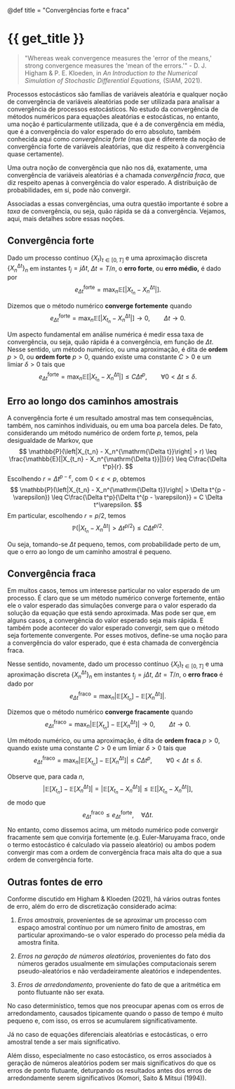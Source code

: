 @def title = "Convergências forte e fraca"

# {{ get_title }}

> "Whereas weak convergence measures the 'error of the means,' strong convergence measures the 'mean of the errors.'" - D. J. Higham & P. E. Kloeden, in *An Introduction to the Numerical Simulation of Stochastic Differential Equations,* (SIAM, 2021).

Processos estocásticos são famílias de variáveis aleatória e qualquer noção de convergência de variáveis aleatórias pode ser utilizada para analisar a convergência de processos estocásticos. No estudo da convergência de métodos numéricos para equações aleatórias e estocásticas, no entanto, uma noção é particularmente utilizada, que é a de convergência em média, que é a convergência do valor esperado do erro absoluto, também conhecida aqui como *convergência forte* (mas que é diferente da noção de convergência forte de variáveis aleatórias, que diz respeito à convergência quase certamente).

Uma outra noção de convergência que não nos dá, exatamente, uma convergência de variáveis aleatórias é a chamada *convergência fraca*, que diz respeito apenas à convergência do valor esperado. A distribuição de probabilidades, em si, pode não convergir.

Associadas a essas convergências, uma outra questão importante é sobre a *taxa* de convergência, ou seja, quão rápida se dá a convergência. Vejamos, aqui, mais detalhes sobre essas noções.

## Convergência forte

Dado um processo contínuo $\{X_t\}_{t \in [0, T]}$ e uma aproximação discreta $\{X_n^{\mathrm{\Delta t}}\}_n$ em instantes $t_j = j \Delta t$, $\Delta t = T/n$, o **erro forte**, ou **erro médio,** é dado por
$$
e_{\Delta t}^{\mathrm{forte}} = \max_{n} \mathbb{E}[|X_{t_n} - X_n^{\mathrm{\Delta t}}|].
$$

Dizemos que o método numérico **converge fortemente** quando
$$
e_{\Delta t}^{\mathrm{forte}} = \max_{n} \mathbb{E}[|X_{t_n} - X_n^{\mathrm{\Delta t}}|] \rightarrow 0, \qquad \Delta t \rightarrow 0.
$$

Um aspecto fundamental em análise numérica é medir essa taxa de convergência, ou seja, quão rápida é a convergência, em função de $\Delta t$. Nesse sentido, um método numérico, ou uma aproximação, é dita de **ordem** $p > 0$, ou **ordem forte** $p > 0$, quando existe uma constante $C > 0$ e um limiar $\delta > 0$ tais que
$$
e_{\Delta t}^{\mathrm{forte}} = \max_{n} \mathbb{E}[|X_{t_n} - X_n^{\mathrm{\Delta t}}|] \leq C \Delta t^p, \qquad \forall 0 < \Delta t \leq \delta.
$$

## Erro ao longo dos caminhos amostrais

A convergência forte é um resultado amostral mas tem consequências, também, nos caminhos individuais, ou em uma boa parcela deles. De fato, considerando um método numérico de ordem forte $p$, temos, pela desigualdade de Markov, que
$$
\mathbb{P}(\left|X_{t_n} - X_n^{\mathrm{\Delta t}}\right| > r) \leq \frac{\mathbb{E}[|X_{t_n} - X_n^{\mathrm{\Delta t}}|]}{r} \leq C\frac{\Delta t^p}{r}.
$$
Escolhendo $r = \Delta t^{p - \varepsilon}$, com $0 < \varepsilon < p$, obtemos
$$
\mathbb{P}(\left|X_{t_n} - X_n^{\mathrm{\Delta t}}\right| > \Delta t^{p - \varepsilon}) \leq C\frac{\Delta t^p}{\Delta t^{p - \varepsilon}} = C \Delta t^\varepsilon.
$$
Em particular, escolhendo $r = p/2$, temos
$$
\mathbb{P}(\left|X_{t_n} - X_n^{\mathrm{\Delta t}}\right| > \Delta t^{p/2}) \leq C \Delta t^{p/2}.
$$

Ou seja, tomando-se $\Delta t$ pequeno, temos, com probabilidade perto de um, que o erro ao longo de um caminho amostral é pequeno.

## Convergência fraca

Em muitos casos, temos um interesse particular no valor esperado de um processo. É claro que se um método numérico converge fortemente, então ele o valor esperado das simulações converge para o valor esperado da solução da equação que está sendo aproximada. Mas pode ser que, em alguns casos, a convergência do valor esperado seja mais rápida. E também pode acontecer do valor esperado convergir, sem que o método seja fortemente convergente. Por esses motivos, define-se uma noção para a convergência do valor esperado, que é esta chamada de convergência fraca.

Nesse sentido, novamente, dado um processo contínuo $\{X_t\}_{t \in [0, T]}$ e uma aproximação discreta $\{X_n^{\mathrm{\Delta t}}\}_n$ em instantes $t_j = j \Delta t$, $\Delta t = T/n$, o **erro fraco** é dado por
$$
e_{\Delta t}^{\mathrm{fraco}} = \max_{n} |\mathbb{E}[X_{t_n}] - \mathbb{E}[X_n^{\mathrm{\Delta t}}]|.
$$

Dizemos que o método numérico **converge fracamente** quando
$$
e_{\Delta t}^{\mathrm{fraco}} = \max_{n} \left|\mathbb{E}[X_{t_n}] - \mathbb{E}[X_n^{\mathrm{\Delta t}}]\right| \rightarrow 0, \qquad \Delta t \rightarrow 0.
$$

Um método numérico, ou uma aproximação, é dita de **ordem fraca** $p > 0$, quando existe uma constante $C > 0$ e um limiar $\delta > 0$ tais que
$$
e_{\Delta t}^{\mathrm{fraco}} = \max_{n} \left|\mathbb{E}[X_{t_n}] - \mathbb{E}[X_n^{\mathrm{\Delta t}}]\right| \leq C \Delta t^p, \qquad \forall 0 < \Delta t \leq \delta.
$$

Observe que, para cada $n$,
$$
\left| \mathbb{E}[X_{t_n}] - \mathbb{E}[X_n^{\mathrm{\Delta t}}] \right| = \left| \mathbb{E}[X_{t_n} - X_n^{\mathrm{\Delta t}}] \right| \leq \mathbb{E}\left[ \left| X_{t_n} - X_n^{\mathrm{\Delta t}}\right| \right],
$$
de modo que
$$
e_{\Delta t}^{\mathrm{fraco}} \leq e_{\Delta t}^{\mathrm{forte}}, \quad \forall \Delta t.
$$

No entanto, como dissemos acima, um método numérico pode convergir fracamente sem que convirja fortemente (e.g. Euler-Maruyama fraco, onde o termo estocástico é calculado via passeio aleatório) ou ambos podem convergir mas com a ordem de convergência fraca mais alta do que a sua ordem de convergência forte.

## Outras fontes de erro

Conforme discutido em Higham & Kloeden (2021), há vários outras fontes de erro, além do erro de discretização considerado acima:

1. *Erros amostrais,* provenientes de se aproximar um processo com espaço amostral contínuo por um número finito de amostras, em particular aproximando-se o valor esperado do processo pela média da amostra finita.

2. *Erros na geração de números aleatórios,* provenientes do fato dos números gerados usualmente em simulações computacionais serem pseudo-aleatórios e não verdadeiramente aleatórios e independentes.

3. *Erros de arredondamento,* proveniente do fato de que a aritmética em ponto flutuante não ser exata.

No caso determinístico, temos que nos preocupar apenas com os erros de arredondamento, causados tipicamente quando o passo de tempo é muito pequeno e, com isso, os erros se acumularem significativamente.

Já no caso de equações diferenciais aleatórias e estocásticas, o erro amostral tende a ser mais significativo.

Além disso, especialmente no caso estocástico, os erros associados à geração de números aleatórios podem ser mais significativos do que os erros de ponto flutuante, deturpando os resultados antes dos erros de arredondamente serem significativos (Komori, Saito & Mitsui (1994)).
